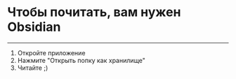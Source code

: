 # Чтобы почитать, вам нужен Obsidian

---

1. Откройте приложение
2. Нажмите "Открыть попку как хранилище"
3. Читайте ;)
